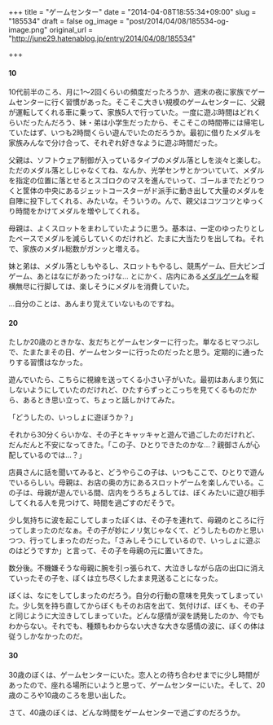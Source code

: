 +++
title = "ゲームセンター"
date = "2014-04-08T18:55:34+09:00"
slug = "185534"
draft = false
og_image = "post/2014/04/08/185534-og-image.png"
original_url = "http://june29.hatenablog.jp/entry/2014/04/08/185534"

+++

<div class="section">
    <h4>10</h4>
    <p>10代前半のころ、月に1〜2回くらいの頻度だったろうか、週末の夜に家族でゲームセンターに行く習慣があった。そこそこ大きい規模のゲームセンターに、父親が運転してくれる車に乗って、家族5人で行っていた。一度に遊ぶ時間はどれくらいだったんだろう、妹・弟は小学生だったから、そこそこの時間帯には帰宅していたはず、いつも2時間くらい遊んでいたのだろうか。最初に借りたメダルを家族みんなで分け合って、それぞれ好きなように遊ぶ時間だった。</p>
<p>父親は、ソフトウェア制御が入っているタイプのメダル落としを淡々と楽しむ。ただのメダル落としじゃなくてね、なんか、光学センサとかついていて、メダルを指定の位置に落とせるとスゴロクのマスを進んでいって、ゴールまでたどりつくと筐体の中央にあるジェットコースターがド派手に動き出して大量のメダルを自陣に投下してくれる、みたいな。そういうの。んで、親父はコツコツとゆっくり時間をかけてメダルを増やしてくれる。</p>
<p>母親は、よくスロットをまわしていたように思う。基本は、一定のゆったりとしたペースでメダルを減らしていくのだけれど、たまに大当たりを出してね。それで、家族のメダル総数がガンッと増える。</p>
<p>妹と弟は、メダル落としもやるし、スロットもやるし、競馬ゲーム、巨大ビンゴゲーム、あとはなにがあったっけな… とにかく、店内にある<a class="keyword" href="http://d.hatena.ne.jp/keyword/%A5%E1%A5%C0%A5%EB%A5%B2%A1%BC%A5%E0">メダルゲーム</a>を縦横無尽に行脚しては、楽しそうにメダルを消費していた。</p>
<p>…自分のことは、あんまり覚えていないものですね。</p>

</div>
<div class="section">
    <h4>20</h4>
    <p>たしか20歳のときかな、友だちとゲームセンターに行った。単なるヒマつぶしで、たまたまその日、ゲームセンターに行ったのだったと思う。定期的に通ったりする習慣はなかった。</p>
<p>遊んでいたら、こちらに視線を送ってくる小さい子がいた。最初はあんまり気にしないようにしていたのだけれど、ひたすらずっとこっちを見てくるものだから、あるとき思い立って、ちょっと話しかけてみた。</p>
<p>「どうしたの、いっしょに遊ぼうか？」</p>
<p>それから30分くらいかな、その子とキャッキャと遊んで過ごしたのだけれど、だんだんと不安になってきた。「この子、ひとりできたのかな…？親御さんが心配しているのでは…？」</p>
<p>店員さんに話を聞いてみると、どうやらこの子は、いつもここで、ひとりで遊んでいるらしい。母親は、お店の奥の方にあるスロットゲームを楽しんでいる。この子は、母親が遊んでいる間、店内をうろちょろしては、ぼくみたいに遊び相手してくれる人を見つけて、時間を過ごすのだそうで。</p>
<p>少し気持ちに波を起こしてしまったぼくは、その子を連れて、母親のところに行ってしまったのだなぁ。その子が妙にノリ気じゃなくて、どうしたものかと思いつつ、行ってしまったのだった。「さみしそうにしているので、いっしょに遊ぶのはどうですか」と言って、その子を母親の元に置いてきた。</p>
<p>数分後。不機嫌そうな母親に腕を引っ張られて、大泣きしながら店の出口に消えていったその子を、ぼくは立ち尽くしたまま見送ることになった。</p>
<p>ぼくは、なにをしてしまったのだろう。自分の行動の意味を見失ってしまっていた。少し気を持ち直してからぼくもそのお店を出て、気付けば、ぼくも、その子と同じように大泣きしてしまっていた。どんな感情が涙を誘発したのか、今でもわからない。それでも、種類もわからない大きな大きな感情の波に、ぼくの体は従うしかなかったのだ。</p>

</div>
<div class="section">
    <h4>30</h4>
    <p>30歳のぼくは、ゲームセンターにいた。恋人との待ち合わせまでに少し時間があったので、座れる場所にいようと思って、ゲームセンターにいた。そして、20歳のころや10歳のころを思い出した。</p>
<p>さて、40歳のぼくは、どんな時間をゲームセンターで過ごすのだろうか。</p>

</div>
